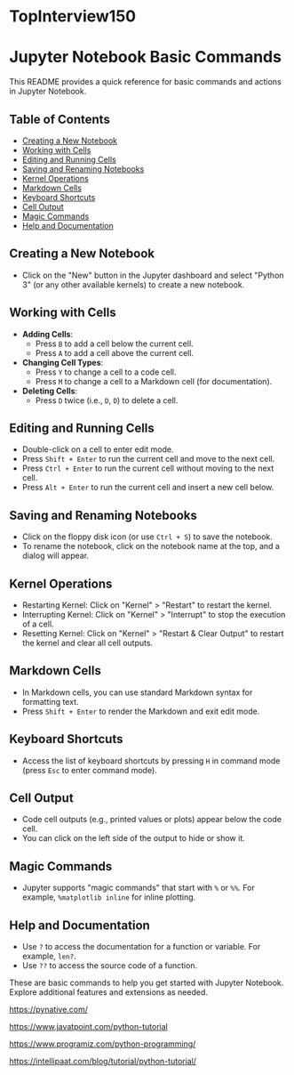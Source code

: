 # TopInterview150

# Jupyter Notebook Basic Commands
This README provides a quick reference for basic commands and actions in Jupyter Notebook.

## Table of Contents

- [Creating a New Notebook](#creating-a-new-notebook)
- [Working with Cells](#working-with-cells)
- [Editing and Running Cells](#editing-and-running-cells)
- [Saving and Renaming Notebooks](#saving-and-renaming-notebooks)
- [Kernel Operations](#kernel-operations)
- [Markdown Cells](#markdown-cells)
- [Keyboard Shortcuts](#keyboard-shortcuts)
- [Cell Output](#cell-output)
- [Magic Commands](#magic-commands)
- [Help and Documentation](#help-and-documentation)

## Creating a New Notebook

- Click on the "New" button in the Jupyter dashboard and select "Python 3" (or any other available kernels) to create a new notebook.

## Working with Cells

- **Adding Cells**:
  - Press `B` to add a cell below the current cell.
  - Press `A` to add a cell above the current cell.
- **Changing Cell Types**:
  - Press `Y` to change a cell to a code cell.
  - Press `M` to change a cell to a Markdown cell (for documentation).
- **Deleting Cells**:
  - Press `D` twice (i.e., `D`, `D`) to delete a cell.

## Editing and Running Cells

- Double-click on a cell to enter edit mode.
- Press `Shift + Enter` to run the current cell and move to the next cell.
- Press `Ctrl + Enter` to run the current cell without moving to the next cell.
- Press `Alt + Enter` to run the current cell and insert a new cell below.

## Saving and Renaming Notebooks

- Click on the floppy disk icon (or use `Ctrl + S`) to save the notebook.
- To rename the notebook, click on the notebook name at the top, and a dialog will appear.

## Kernel Operations

- Restarting Kernel: Click on "Kernel" > "Restart" to restart the kernel.
- Interrupting Kernel: Click on "Kernel" > "Interrupt" to stop the execution of a cell.
- Resetting Kernel: Click on "Kernel" > "Restart & Clear Output" to restart the kernel and clear all cell outputs.

## Markdown Cells

- In Markdown cells, you can use standard Markdown syntax for formatting text.
- Press `Shift + Enter` to render the Markdown and exit edit mode.

## Keyboard Shortcuts

- Access the list of keyboard shortcuts by pressing `H` in command mode (press `Esc` to enter command mode).

## Cell Output

- Code cell outputs (e.g., printed values or plots) appear below the code cell.
- You can click on the left side of the output to hide or show it.

## Magic Commands

- Jupyter supports "magic commands" that start with `%` or `%%`. For example, `%matplotlib inline` for inline plotting.

## Help and Documentation

- Use `?` to access the documentation for a function or variable. For example, `len?`.
- Use `??` to access the source code of a function.

These are basic commands to help you get started with Jupyter Notebook. Explore additional features and extensions as needed.

https://pynative.com/

https://www.javatpoint.com/python-tutorial

https://www.programiz.com/python-programming/

https://intellipaat.com/blog/tutorial/python-tutorial/